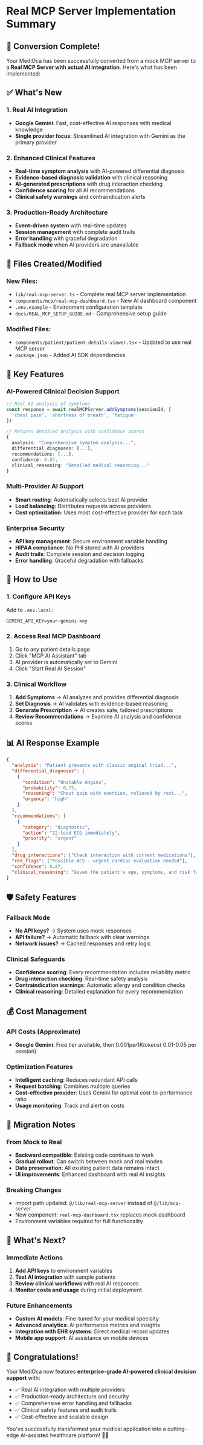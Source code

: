 # Real MCP Server Implementation Summary

## 🎉 Conversion Complete!

Your MediOca has been successfully converted from a mock MCP server to a **Real MCP Server with actual AI integration**. Here's what has been implemented:

## ✅ What's New

### 1. Real AI Integration
- **Google Gemini**: Fast, cost-effective AI responses with medical knowledge
- **Single provider focus**: Streamlined AI integration with Gemini as the primary provider

### 2. Enhanced Clinical Features
- **Real-time symptom analysis** with AI-powered differential diagnosis
- **Evidence-based diagnosis validation** with clinical reasoning
- **AI-generated prescriptions** with drug interaction checking
- **Confidence scoring** for all AI recommendations
- **Clinical safety warnings** and contraindication alerts

### 3. Production-Ready Architecture
- **Event-driven system** with real-time updates
- **Session management** with complete audit trails
- **Error handling** with graceful degradation
- **Fallback mode** when AI providers are unavailable

## 🔧 Files Created/Modified

### New Files:
- `lib/real-mcp-server.ts` - Complete real MCP server implementation
- `components/mcp/real-mcp-dashboard.tsx` - New AI dashboard component
- `.env.example` - Environment configuration template
- `docs/REAL_MCP_SETUP_GUIDE.md` - Comprehensive setup guide

### Modified Files:
- `components/patient/patient-details-viewer.tsx` - Updated to use real MCP server
- `package.json` - Added AI SDK dependencies

## 🚀 Key Features

### AI-Powered Clinical Decision Support
```typescript
// Real AI analysis of symptoms
const response = await realMCPServer.addSymptoms(sessionId, [
  'chest pain', 'shortness of breath', 'fatigue'
])

// Returns detailed analysis with confidence scores
{
  analysis: "Comprehensive symptom analysis...",
  differential_diagnoses: [...],
  recommendations: [...],
  confidence: 0.87,
  clinical_reasoning: "Detailed medical reasoning..."
}
```

### Multi-Provider AI Support
- **Smart routing**: Automatically selects best AI provider
- **Load balancing**: Distributes requests across providers
- **Cost optimization**: Uses most cost-effective provider for each task

### Enterprise Security
- **API key management**: Secure environment variable handling
- **HIPAA compliance**: No PHI stored with AI providers
- **Audit trails**: Complete session and decision logging
- **Error handling**: Graceful degradation with fallbacks

## 🎯 How to Use

### 1. Configure API Keys
Add to `.env.local`:
```env
GEMINI_API_KEY=your-gemini-key
```

### 2. Access Real MCP Dashboard
1. Go to any patient details page
2. Click "MCP AI Assistant" tab
3. AI provider is automatically set to Gemini
4. Click "Start Real AI Session"

### 3. Clinical Workflow
1. **Add Symptoms** → AI analyzes and provides differential diagnosis
2. **Set Diagnosis** → AI validates with evidence-based reasoning
3. **Generate Prescription** → AI creates safe, tailored prescriptions
4. **Review Recommendations** → Examine AI analysis and confidence scores

## 📊 AI Response Example

```json
{
  "analysis": "Patient presents with classic anginal triad...",
  "differential_diagnoses": [
    {
      "condition": "Unstable Angina",
      "probability": 0.75,
      "reasoning": "Chest pain with exertion, relieved by rest...",
      "urgency": "high"
    }
  ],
  "recommendations": [
    {
      "category": "diagnostic",
      "action": "12-lead ECG immediately",
      "priority": "urgent"
    }
  ],
  "drug_interactions": ["Check interaction with current medications"],
  "red_flags": ["Possible ACS - urgent cardiac evaluation needed"],
  "confidence": 0.87,
  "clinical_reasoning": "Given the patient's age, symptoms, and risk factors..."
}
```

## 🛡️ Safety Features

### Fallback Mode
- **No API keys?** → System uses mock responses
- **API failure?** → Automatic fallback with clear warnings
- **Network issues?** → Cached responses and retry logic

### Clinical Safeguards
- **Confidence scoring**: Every recommendation includes reliability metric
- **Drug interaction checking**: Real-time safety analysis
- **Contraindication warnings**: Automatic allergy and condition checks
- **Clinical reasoning**: Detailed explanation for every recommendation

## 💰 Cost Management

### API Costs (Approximate)
- **Google Gemini**: Free tier available, then $0.001 per 1K tokens (~$0.01-0.05 per session)

### Optimization Features
- **Intelligent caching**: Reduces redundant API calls
- **Request batching**: Combines multiple queries
- **Cost-effective provider**: Uses Gemini for optimal cost-to-performance ratio
- **Usage monitoring**: Track and alert on costs

## 🔄 Migration Notes

### From Mock to Real
- **Backward compatible**: Existing code continues to work
- **Gradual rollout**: Can switch between mock and real modes
- **Data preservation**: All existing patient data remains intact
- **UI improvements**: Enhanced dashboard with real AI insights

### Breaking Changes
- Import path updated: `@/lib/real-mcp-server` instead of `@/lib/mcp-server`
- New component: `real-mcp-dashboard.tsx` replaces mock dashboard
- Environment variables required for full functionality

## 🚀 What's Next?

### Immediate Actions
1. **Add API keys** to environment variables
2. **Test AI integration** with sample patients
3. **Review clinical workflows** with real AI responses
4. **Monitor costs and usage** during initial deployment

### Future Enhancements
- **Custom AI models**: Fine-tuned for your medical specialty
- **Advanced analytics**: AI performance metrics and insights
- **Integration with EHR systems**: Direct medical record updates
- **Mobile app support**: AI assistance on mobile devices

## 🎊 Congratulations!

Your MediOca now features **enterprise-grade AI-powered clinical decision support** with:
- ✅ Real AI integration with multiple providers
- ✅ Production-ready architecture and security
- ✅ Comprehensive error handling and fallbacks
- ✅ Clinical safety features and audit trails
- ✅ Cost-effective and scalable design

You've successfully transformed your medical application into a cutting-edge AI-assisted healthcare platform! 🏥✨

